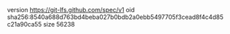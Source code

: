 version https://git-lfs.github.com/spec/v1
oid sha256:8540a688d763bd4beba027b0bdb2a0ebb5497705f3cead8f4c4d85c21a90ca55
size 56238
